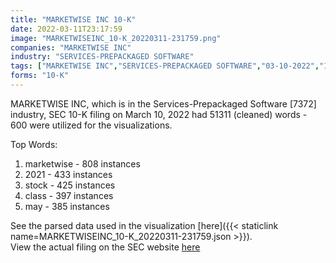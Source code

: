 ```yaml
---
title: "MARKETWISE INC 10-K"
date: 2022-03-11T23:17:59
image: "MARKETWISEINC_10-K_20220311-231759.png"
companies: "MARKETWISE INC"
industry: "SERVICES-PREPACKAGED SOFTWARE"
tags: ["MARKETWISE INC","SERVICES-PREPACKAGED SOFTWARE","03-10-2022","10-K"]
forms: "10-K"
---
```

MARKETWISE INC, which is in the Services-Prepackaged Software [7372] industry, SEC 10-K filing on March 10, 2022 had 51311 (cleaned) words - 600 were utilized for the visualizations.

Top Words:
1. marketwise - 808 instances
2. 2021 - 433 instances
3. stock - 425 instances
4. class - 397 instances
5. may - 385 instances


See the parsed data used in the visualization [here]({{< staticlink name=MARKETWISEINC_10-K_20220311-231759.json >}}).  
View the actual filing on the SEC website [here](https://www.sec.gov/Archives/edgar/data/1805651/0001628280-22-005651.txt)